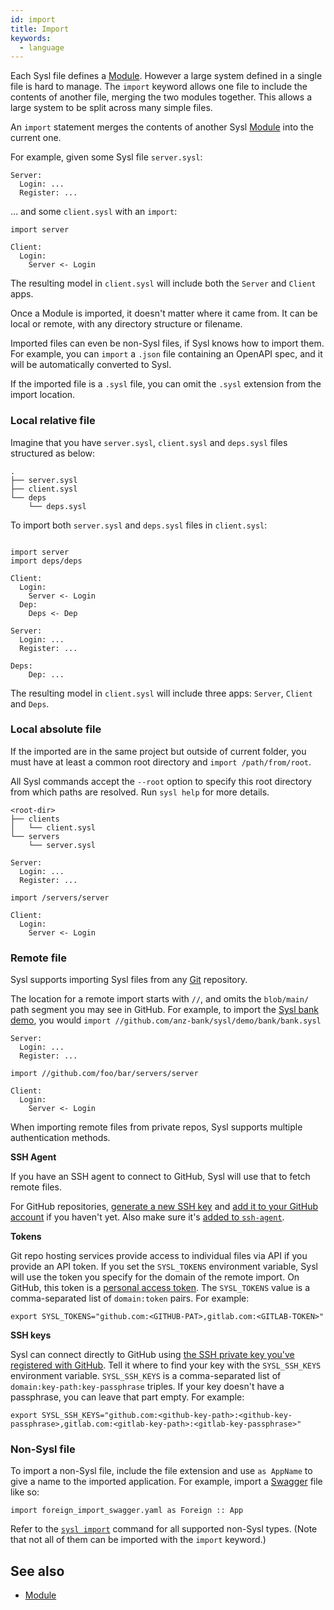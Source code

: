 ```yaml
---
id: import
title: Import
keywords:
  - language
---
```


Each Sysl file defines a [Module](./module.md). However a large system defined in a single file is hard to manage. The `import` keyword allows one file to include the contents of another file, merging the two modules together. This allows a large system to be split across many simple files.

An `import` statement merges the contents of another Sysl [Module](./module.md) into the current one.

For example, given some Sysl file `server.sysl`:

```
Server:
  Login: ...
  Register: ...
```

... and some `client.sysl` with an `import`:

```
import server

Client:
  Login:
    Server <- Login
```

The resulting model in `client.sysl` will include both the `Server` and `Client` apps.


Once a Module is imported, it doesn't matter where it came from. It can be local or remote, with any directory structure or filename.

Imported files can even be non-Sysl files, if Sysl knows how to import them. For example, you can `import` a `.json` file containing an OpenAPI spec, and it will be automatically converted to Sysl.

If the imported file is a `.sysl` file, you can omit the `.sysl` extension from the import location.


### Local relative file

Imagine that you have `server.sysl`, `client.sysl` and `deps.sysl` files structured as below:
```
.
├── server.sysl
├── client.sysl
└── deps
    └── deps.sysl
```

To import both `server.sysl` and `deps.sysl` files in `client.sysl`:

```sysl title="client.sysl"

import server
import deps/deps

Client:
  Login:
    Server <- Login
  Dep:
  	Deps <- Dep
```

```sysl title="server.sysl"
Server:
  Login: ...
  Register: ...
```

```sysl title="deps.sysl"
Deps:
	Dep: ...
```

The resulting model in `client.sysl` will include three apps: `Server`, `Client` and `Deps`.


### Local absolute file

If the imported are in the same project but outside of current folder, you must have at least a common root directory and `import /path/from/root`.

All Sysl commands accept the `--root` option to specify this root directory from which paths are resolved. Run `sysl help` for more details.

```
<root-dir>
├── clients
│   └── client.sysl
└── servers
    └── server.sysl
```

```sysl title="<root-dir>/servers/server.sysl"
Server:
  Login: ...
  Register: ...
```

```sysl title="<root-dir>/clients/client.sysl"
import /servers/server

Client:
  Login:
    Server <- Login
```


### Remote file

Sysl supports importing Sysl files from any [Git](https://git-scm.com/) repository.

The location for a remote import starts with `//`, and omits the `blob/main/` path segment you may see in GitHub. For example, to import the [Sysl bank demo](https://github.com/anz-bank/sysl/blob/master/demo/bank/bank.sysl), you would `import //github.com/anz-bank/sysl/demo/bank/bank.sysl`

```sysl title="servers/server.sysl in repo github.com/foo/bar"
Server:
  Login: ...
  Register: ...
```

```sysl title="client.sysl in Git repo github.com/your/repo"
import //github.com/foo/bar/servers/server

Client:
  Login:
    Server <- Login
```

When importing remote files from private repos, Sysl supports multiple authentication methods.

**SSH Agent**

If you have an SSH agent to connect to GitHub, Sysl will use that to fetch remote files.

For GitHub repositories, [generate a new SSH key](https://docs.github.com/en/github/authenticating-to-github/connecting-to-github-with-ssh/generating-a-new-ssh-key-and-adding-it-to-the-ssh-agent#generating-a-new-ssh-key) and [add it to your GitHub account](https://docs.github.com/en/github/authenticating-to-github/connecting-to-github-with-ssh/adding-a-new-ssh-key-to-your-github-account) if you haven't yet. Also make sure it's [added to `ssh-agent`](https://docs.github.com/en/github/authenticating-to-github/connecting-to-github-with-ssh/generating-a-new-ssh-key-and-adding-it-to-the-ssh-agent#adding-your-ssh-key-to-the-ssh-agent).

**Tokens**

Git repo hosting services provide access to individual files via API if you provide an API token. If you set the `SYSL_TOKENS` environment variable, Sysl will use the token you specify for the domain of the remote import.
On GitHub, this token is a [personal access token](https://docs.github.com/en/github/authenticating-to-github/keeping-your-account-and-data-secure/creating-a-personal-access-token).
The `SYSL_TOKENS` value is a comma-separated list of `domain:token` pairs. For example:

```
export SYSL_TOKENS="github.com:<GITHUB-PAT>,gitlab.com:<GITLAB-TOKEN>"
```

**SSH keys**

Sysl can connect directly to GitHub using [the SSH private key you've registered with GitHub](https://docs.github.com/en/github/authenticating-to-github/connecting-to-github-with-ssh/generating-a-new-ssh-key-and-adding-it-to-the-ssh-agent). Tell it where to find your key with the `SYSL_SSH_KEYS` environment variable.
`SYSL_SSH_KEYS` is a comma-separated list of `domain:key-path:key-passphrase` triples. If your key doesn't have a passphrase, you can leave that part empty. For example:

```
export SYSL_SSH_KEYS="github.com:<github-key-path>:<github-key-passphrase>,gitlab.com:<gitlab-key-path>:<gitlab-key-passphrase>"
```

### Non-Sysl file

To import a non-Sysl file, include the file extension and use `as AppName` to give a name to the imported application.
For example, import a [Swagger](https://swagger.io/) file like so:

```sysl
import foreign_import_swagger.yaml as Foreign :: App
```

Refer to the [`sysl import`](https://sysl.io/docs/cmd/cmd-import/#usage) command for all supported non-Sysl types. (Note that not all of them can be imported with the `import` keyword.)


## See also

- [Module](./module.md)
